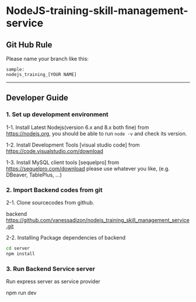 # NodeJS-training-skill-management-service

## Git Hub Rule

Please name your branch like this:

   ```
   sample: 
   nodejs_training_[YOUR NAME]
   ```

   

--------------------



## Developer Guide

### 1. Set up development environment

1-1. Install Latest Nodejs(version 6.x and 8.x both fine) from https://nodejs.org, you should be able to run `node -v` and check its version.

1-2. Install Development Tools [visual studio code] from 
https://code.visualstudio.com/download

1-3. Install MySQL client tools [sequelpro] from 
https://sequelpro.com/download
please use whatever you like, (e.g. DBeaver, TablePlus, ...)

### 2. Import Backend codes from git

2-1. Clone sourcecodes from github.

backend
https://github.com/vanessadizon/nodejs_training_skill_management_service.git

2-2. Installing Package dependencies of backend

```bash
cd server
npm install
```

### 3. Run Backend Service server

Run express server as service provider 

npm run dev
